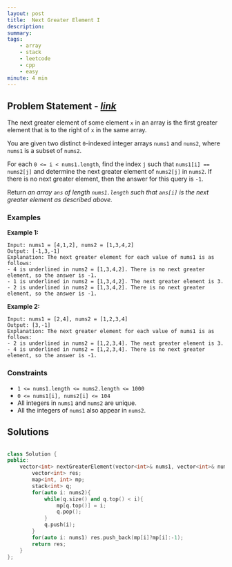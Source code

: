 ```yaml
---
layout: post
title:  Next Greater Element I
description: 
summary: 
tags:
    - array
    - stack
    - leetcode
    - cpp
    - easy
minute: 4 min
---
```


## Problem Statement - [*link*](https://leetcode.com/problems/next-greater-element-i/)
The next greater element of some element `x` in an array is the first greater element that is to the right of `x` in the same array.

You are given two distinct `0`-indexed integer arrays `nums1` and `nums2`, where `nums1` is a subset of `nums2`.

For each `0 <= i < nums1.length`, find the index `j` such that `nums1[i] == nums2[j]` and determine the next greater element of `nums2[j]` in `nums2`. If there is no next greater element, then the answer for this query is `-1`.

Return *an array `ans` of length `nums1.length` such that `ans[i]` is the next greater element as described above.*
 
 
### Examples

**Example 1:**   
```
Input: nums1 = [4,1,2], nums2 = [1,3,4,2]
Output: [-1,3,-1]
Explanation: The next greater element for each value of nums1 is as follows:
- 4 is underlined in nums2 = [1,3,4,2]. There is no next greater element, so the answer is -1.
- 1 is underlined in nums2 = [1,3,4,2]. The next greater element is 3.
- 2 is underlined in nums2 = [1,3,4,2]. There is no next greater element, so the answer is -1.
```

**Example 2:**  
```
Input: nums1 = [2,4], nums2 = [1,2,3,4]
Output: [3,-1]
Explanation: The next greater element for each value of nums1 is as follows:
- 2 is underlined in nums2 = [1,2,3,4]. The next greater element is 3.
- 4 is underlined in nums2 = [1,2,3,4]. There is no next greater element, so the answer is -1.
```

### Constraints
+ `1 <= nums1.length <= nums2.length <= 1000`
+ `0 <= nums1[i], nums2[i] <= 104`
+ All integers in `nums1` and `nums2` are unique.
+ All the integers of `nums1` also appear in `nums2`.

## Solutions

```cpp

class Solution {
public:
    vector<int> nextGreaterElement(vector<int>& nums1, vector<int>& nums2) {
        vector<int> res;
        map<int, int> mp;
        stack<int> q;
        for(auto i: nums2){
            while(q.size() and q.top() < i){
                mp[q.top()] = i;
                q.pop();
            }
            q.push(i);
        }
        for(auto i: nums1) res.push_back(mp[i]?mp[i]:-1);
        return res;
    }
};

```

